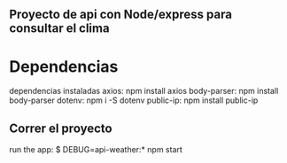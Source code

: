 ## Proyecto de api con Node/express para consultar el clima

# Dependencias
dependencias instaladas
axios: npm install axios 
body-parser: npm install body-parser
dotenv: npm i -S dotenv
public-ip: npm install public-ip

## Correr el proyecto
run the app:
     $ DEBUG=api-weather:* npm start